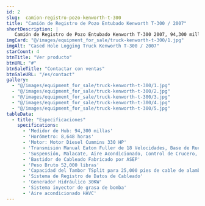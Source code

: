 ```yaml
---
id: 2
slug:  camion-registro-pozo-kenworth-t-300
title: "Camión de Registro de Pozo Entubado Kenworth T-300 / 2007"
shortDescription: |
   Camión de Registro de Pozo Entubado Kenworth T-300 2007, 94,300 millas, 8,648 horas, Motor Diesel Cummins de 330 HP, Transmisión Eaton Fuller de 18 velocidades, capacidad de cableado de 25,000 pies, generador hidráulico y más.
imgCard: "@/images/equipment_for_sale/truck-kenworth-t-300/1.jpg"
imgAlt: "Cased Hole Logging Truck Kenworth T-300 / 2007"
starCount: 4
btnTitle: "Ver producto"
btnURL: "#"
btnSaleTitle: "Contactar con ventas"
btnSaleURL: "/es/contact"
gallery:
  - "@/images/equipment_for_sale/truck-kenworth-t-300/1.jpg"
  - "@/images/equipment_for_sale/truck-kenworth-t-300/2.jpg"
  - "@/images/equipment_for_sale/truck-kenworth-t-300/3.jpg"
  - "@/images/equipment_for_sale/truck-kenworth-t-300/4.jpg"
  - "@/images/equipment_for_sale/truck-kenworth-t-300/5.jpg"
tableData:
  - title: "Especificaciones"
    specifications:
      - 'Medidor de Hub: 94,300 millas'
      - 'Horómetro: 8,648 horas'
      - 'Motor: Motor Diesel Cummins 330 HP'
      - 'Transmisión Manual Eaton Fuller de 18 Velocidades, Base de Rueda de 299", Camarote Plano de 36", Suspensión Neumática'
      - 'Suspensión, Malacate, Aire Acondicionado, Control de Crucero, Espejos Calefactables'
      - 'Bastidor de Cableado Fabricado por ASEP'
      - 'Peso Bruto 52,000 libras'
      - 'Capacidad del Tambor TSplit para 25,000 pies de cable de alambre de 7/32” y 5/16”'
      - 'Sistema de Registro de Datos de Cableado'
      - 'Generador Hidráulico 30KW'
      - 'Sistema inyector de grasa de bomba'
      - 'Aire acondicionado HAVC'
---
```

